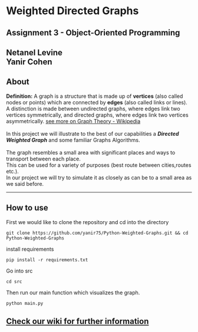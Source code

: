 # Weighted Directed Graphs

## Assignment 3 - Object-Oriented Programming

**Netanel Levine**<br>
**Yanir Cohen**
--- 

## About

**Definition:**
A graph is a structure that is made up of **vertices** (also called nodes or points)
which are connected by **edges** (also called links or lines). A distinction is made between undirected graphs, where
edges link two vertices symmetrically, and directed graphs, where edges link two vertices
asymmetrically. <a href="https://en.wikipedia.org/wiki/Graph_theory">see more on Graph Theory - Wikipedia</a><br>
<br>In this project we will illustrate to the best of our capabilities a ***Directed Weighted Graph*** and some familiar
Graphs Algorithms. <br>
<br>The graph resembles a small area with significant places and ways to transport between each place.  
This can be used for a variety of purposes (best route between cities,routes etc.).
<br>In our project we will try to simulate it as closely as can be to a small area as we said before.

---

## How to use
First we would like to clone the repository and cd into the directory
```
git clone https://github.com/yanir75/Python-Weighted-Graphs.git && cd Python-Weighted-Graphs
```
install requirements
```
pip install -r requirements.txt
```
Go into src
```
cd src
```
Then run our main function which visualizes the graph.
```
python main.py
```


## <a href="https://github.com/yanir75/Python-Weighted-Graphs/wiki">Check our wiki for further information</a>
